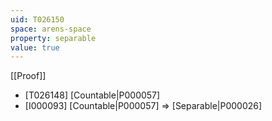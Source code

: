 ```yaml
---
uid: T026150
space: arens-space
property: separable
value: true
---
```

[[Proof]]

* [T026148] [Countable|P000057]
* [I000093] [Countable|P000057] => [Separable|P000026]

